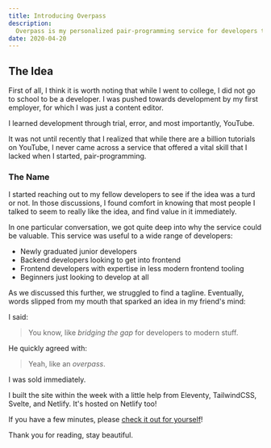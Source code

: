 ```yaml
---
title: Introducing Overpass
description:
  Overpass is my personalized pair-programming service for developers to learn modern frontend tooling and frameworks.
date: 2020-04-20
---
```


## The Idea

First of all, I think it is worth noting that while I went to college, I did not go to school to be a developer. I was pushed towards development by my first employer, for which I was just a content editor.

I learned development through trial, error, and most importantly, YouTube.

It was not until recently that I realized that while there are a billion tutorials on YouTube, I never came across a service that offered a vital skill that I lacked when I started, pair-programming.

### The Name

I started reaching out to my fellow developers to see if the idea was a turd or not. In those discussions, I found comfort in knowing that most people I talked to seem to really like the idea, and find value in it immediately.

In one particular conversation, we got quite deep into why the service could be valuable. This service was useful to a wide range of developers:

- Newly graduated junior developers
- Backend developers looking to get into frontend
- Frontend developers with expertise in less modern frontend tooling
- Beginners just looking to develop at all

As we discussed this further, we struggled to find a tagline. Eventually, words slipped from my mouth that sparked an idea in my friend's mind:

I said:

> You know, like *bridging the gap* for developers to modern stuff.

He quickly agreed with:

> Yeah, like an *overpass*.

I was sold immediately.

I built the site within the week with a little help from Eleventy, TailwindCSS, Svelte, and Netlify. It's hosted on Netlify too!

If you have a few minutes, please [check it out for yourself](https://overpass.mattwaler.com)!

Thank you for reading, stay beautiful.
